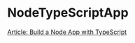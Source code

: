 # NodeTypeScriptApp

[Article: Build a Node App with TypeScript](https://www.totaltypescript.com/typescript-and-node)
